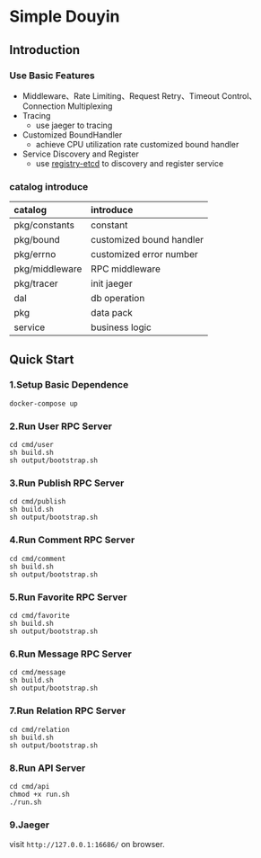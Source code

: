 # Simple Douyin

## Introduction

### Use Basic Features

- Middleware、Rate Limiting、Request Retry、Timeout Control、Connection Multiplexing
- Tracing
    - use jaeger to tracing
- Customized BoundHandler
    - achieve CPU utilization rate customized bound handler
- Service Discovery and Register
    - use [registry-etcd](https://github.com/kitex-contrib/registry-etcd) to discovery and register service

### catalog introduce

| catalog        | introduce                |
| :------------- | :----------------------- |
| pkg/constants  | constant                 |
| pkg/bound      | customized bound handler |
| pkg/errno      | customized error number  |
| pkg/middleware | RPC middleware           |
| pkg/tracer     | init jaeger              |
| dal            | db operation             |
| pkg            | data pack                |
| service        | business logic           |

## Quick Start

### 1.Setup Basic Dependence

```shell
docker-compose up
```

### 2.Run User RPC Server

```shell
cd cmd/user
sh build.sh
sh output/bootstrap.sh
```

### 3.Run Publish RPC Server

```shell
cd cmd/publish
sh build.sh
sh output/bootstrap.sh
```

### 4.Run Comment RPC Server

```shell
cd cmd/comment
sh build.sh
sh output/bootstrap.sh
```

### 5.Run Favorite RPC Server

```shell
cd cmd/favorite
sh build.sh
sh output/bootstrap.sh
```

### 6.Run Message RPC Server

```shell
cd cmd/message
sh build.sh
sh output/bootstrap.sh
```

### 7.Run Relation RPC Server

```shell
cd cmd/relation
sh build.sh
sh output/bootstrap.sh
```

### 8.Run API Server

```shell
cd cmd/api
chmod +x run.sh
./run.sh
```

### 9.Jaeger

visit `http://127.0.0.1:16686/` on browser.